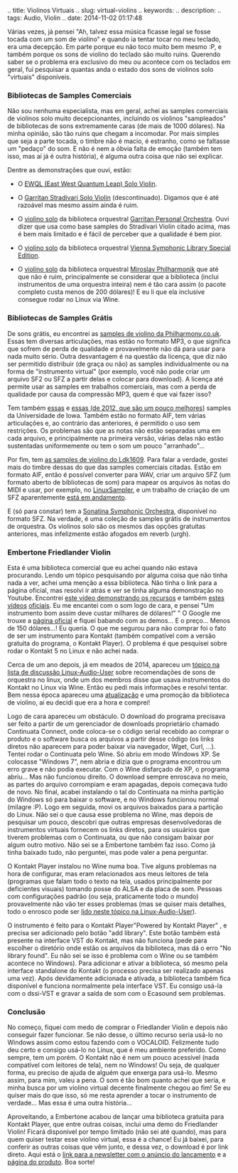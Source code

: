 .. title: Violinos Virtuais
.. slug: virtual-violins
.. keywords: 
.. description: 
.. tags: Audio, Violin
.. date: 2014-11-02 01:17:48

Várias vezes, já pensei "Ah, talvez essa música ficasse legal se fosse tocada com um som de violino" e quando ia tentar tocar no meu teclado, era uma decepção. Em parte porque eu não toco muito bem mesmo :P, e também porque os sons de violino do teclado são muito ruins. Querendo saber se o problema era exclusivo do meu ou acontece com os teclados em geral, fui pesquisar a quantas anda o estado dos sons de violinos solo "virtuais" disponíveis.

### Bibliotecas de Samples Comerciais

Não sou nenhuma especialista, mas em geral, achei as samples comerciais de violinos solo muito decepcionantes, incluindo os violinos "sampleados" de bibliotecas de sons extremamente caras (de mais de 1000 dólares). Na minha opinião, são tão ruins que chegam a incomodar. Por mais simples que seja a parte tocada, o timbre não é macio, é estranho, como se faltasse um "pedaço" do som. E não é nem a óbvia falta de emoção (também tem isso, mas aí já é outra história), é alguma outra coisa que não sei explicar.

Dentre as demonstrações que ouvi, estão:

- O [EWQL (East West Quantum Leap) Solo Violin][ql-demo].

- O [Garritan Stradivari Solo Violin][garridemo] (descontinuado). Digamos que é até razoável mas mesmo assim ainda é ruim.

- O [violino solo][garrisolo] da biblioteca orquestral [Garritan Personal Orchestra][gpohp]. Ouvi dizer que usa como base samples do Stradivari Violin citado acima, mas é bem mais limitado e é fácil de perceber que a qualidade é bem pior.

- O [violino solo][vslsolo] da biblioteca orquestral [Vienna Symphonic Library Special Edition][vslsp].

- O [violino solo][miroslaviolin] da biblioteca orquestral [Miroslav Philharmonik][miroslavhp] que até que não é ruim, principalmente se considerar que a biblioteca (inclui instrumentos de uma orquestra inteira) nem é tão cara assim (o pacote completo custa menos de 200 dólares)! E eu li que ela inclusive consegue rodar no Linux via Wine.

### Bibliotecas de Samples Grátis

De sons grátis, eu encontrei as [samples de violino da Philharmony.co.uk][ph-violin]. Essas tem diversas articulações, mas estão no formato MP3, o que significa que sofrem de perda de qualidade e provavelmente não dá para usar para nada muito sério. Outra desvantagem é na questão da licença, que diz não ser permitido distribuir (de graça ou não) as samples individualmente ou na forma de "instrumento virtual" (por exemplo, você não pode criar um arquivo SF2 ou SFZ a partir delas e colocar para download). A licença até permite usar as samples em trabalhos comerciais, mas com a perda de qualidade por causa da compressão MP3, quem é que vai fazer isso?

Tem também [essas][iowa-violin1] e [essas (de 2012, que são um pouco melhores)][iowa-violin2] samples da Universidade de Iowa. Também estão no formato AIF, tem várias articulações e, ao contrário das anteriores, é permitido o uso sem restrições. Os problemas são que as notas não estão separadas uma em cada arquivo, e principalmente na primeira versão, várias delas não estão sustentadas uniformemente ou tem o som um pouco "arranhado"...

Por fim, tem [as samples de violino do Ldk1609][ldk-violin]. Para falar a verdade, gostei mais do timbre dessas do que das samples comerciais citadas. Estão em formato AIF, então é possível converter para WAV, criar um arquivo SFZ (um formato aberto de bibliotecas de som) para mapear os arquivos às notas do MIDI e usar, por exemplo, no [LinuxSampler][linuxsamplerhp], e um trabalho de criação de um SFZ aparentemente [está em andamento][ldk-sfz].

E (só para constar) tem a [Sonatina Symphonic Orchestra][sonatina], disponível no formato SFZ. Na verdade, é uma coleção de samples grátis de instrumentos de orquestra. Os violinos solo são os mesmos das opções gratuitas anteriores, mas infelizmente estão afogados em reverb (urgh).

### Embertone Friedlander Violin

Esta é uma biblioteca comercial que eu achei quando não estava procurando. Lendo um tópico pesquisando por alguma coisa que não tinha nada a ver, achei uma menção a essa biblioteca. Não tinha o link para a página oficial, mas resolvi ir atrás e ver se tinha alguma demonstração no Youtube. Encontrei [este vídeo demonstrando os recursos][friedlanderreview] e também [estes][friedlandervid1] [vídeos][friedlandervid2] [oficiais][friedlandervid3]. Eu me encantei com o som logo de cara, e pensei "Um instrumento bom assim deve custar milhares de dólares!" " O Google me trouxe a [página oficial][friedlanderhp] e fiquei babando com as demos... E o preço... Menos de 150 dólares...! Eu queria. O que me segurou para não comprar foi o fato de ser um instrumento para Kontakt (também compatível com a versão gratuita do programa, o Kontakt Player). O problema é que pesquisei sobre rodar o Kontakt 5 no Linux e não achei nada.

Cerca de um ano depois, já em meados de 2014, apareceu um [tópico na lista de discussão Linux-Audio-User][laustrings] sobre recomendações de sons de orquestra no linux, onde um dos membros disse que usava instrumentos do Kontakt no Linux via Wine. Então eu pedi mais informações e resolvi tentar. Bem nessa época apareceu uma [atualização][friedlander15vid] e uma promoção da biblioteca de violino, aí eu decidi que era a hora e comprei!

Logo de cara apareceu um obstáculo. O download do programa precisava ser feito a partir de um gerenciador de downloads proprietário chamado Continuata Connect, onde coloca-se o código serial recebido ao comprar o produto e o software busca os arquivos a partir desse código (os links diretos não aparecem para poder baixar via navegador, Wget, Curl, ...). Tentei rodar o Continuata pelo Wine. Só abriu em modo Windows XP. Se colocasse "Windows 7", nem abria e dizia que o programa encontrou um erro grave e não podia executar. Com o Wine disfarçado de XP, o programa abriu... Mas não funcionou direito. O download sempre enroscava no meio, as partes do arquivo corrompiam e eram apagadas, depois começava tudo de novo. No final, acabei instalando o tal do Continuata na minha partição do Windows só para baixar o software, e no Windows funcionou normal (milagre :P). Logo em seguida, movi os arquivos baixados para a partição do Linux. Não sei o que causa esse problema no Wine, mas depois de pesquisar um pouco, descobri que outras empresas desenvolvedoras de instrumentos virtuais fornecem os links diretos, para os usuários que tiverem problemas com o Continuata, ou que não consigam baixar por algum outro motivo. Não sei se a Embertone também faz isso. Como já tinha baixado tudo, não perguntei, mas pode valer a pena perguntar.

O Kontakt Player instalou no Wine numa boa. Tive alguns problemas na hora de configurar, mas eram relacionados aos meus leitores de tela (programas que falam todo o texto na tela, usados principalmente por deficientes visuais) tomando posse do ALSA e da placa de som. Pessoas com configurações padrão (ou seja, praticamente todo o mundo) provavelmente não vão ter esses problemas (mas se quiser mais detalhes, todo o enrosco pode ser [lido neste tópico na Linux-Audio-User][lauthread]).

O instrumento é feito para o Kontakt Player"Powered by Kontakt Player" , e precisa ser adicionado pelo botão "add library". Este botão também está presente na interface VST do Kontakt, mas não funciona (pede para escolher o diretório onde estão os arquivos da biblioteca, mas dá o erro "No library found". Eu não sei se isso é problema com o Wine ou se também acontece no Windows). Para adicionar e ativar a biblioteca, só mesmo pela interface standalone do Kontakt (o processo precisa ser realizado apenas uma vez). Após devidamente adicionada e ativada, a biblioteca também fica disponível e funciona normalmente pela interface VST. Eu consigo usá-la com o dssi-VST e gravar a saída de som com o Ecasound sem problemas.

### Conclusão

No começo, fiquei com medo de comprar o Friedlander Violin e depois não conseguir fazer funcionar. Se não desse, o último recurso seria usá-lo no Windows assim como estou fazendo com o VOCALOID. Felizmente tudo deu certo e consigo usá-lo no Linux, que é meu ambiente preferido. Como sempre, tem um porém. O Kontakt não é nem um pouco acessível (nada compatível com leitores de tela), nem no Windows! Ou seja, de qualquer forma, eu preciso de ajuda de alguém que enxerga para usá-lo. Mesmo assim, para mim, valeu a pena. O som é tão bom quanto achei que seria, e minha busca por um violino virtual decente finalmente chegou ao fim! Se eu quiser mais do que isso, só me resta aprender a tocar o instrumento de verdade... Mas essa é uma outra história...

Aproveitando, a Embertone acabou de lançar uma biblioteca gratuita para Kontakt Player, que entre outras coisas, inclui uma demo do Friedlander Violin! Ficará disponível por tempo limitado (não sei até quando), mas para quem quiser testar esse violino virtual, essa é a chance! Eu já baixei, para conferir as outras coisas que vêm junto, e dessa vez, o download é por link direto. Aqui está o [link para a newsletter com o anúncio do lançamento][arcanenews] e a [página do produto][arcanehp]. Boa sorte!


[ql-demo]: http://www.soundsonline.com/QL-Solo-Violin
[garridemo]: http://www.youtube.com/watch?v=A4K3T_mPjh8
[gpohp]: http://www.garritan.com/products/personal-orchestra-4/
[garrisolo]: https://soundcloud.com/dcuny/gpo-solo-violin-test
[miroslaviolin]: https://soundcloud.com/dcuny/violin-test
[vslsolo]: https://soundcloud.com/alucinari/update-to-bach-sonata-vsl
[vslsp]: http://www.vsl.co.at/en/211/261/2064/2067/1751.htm
[miroslavhp]: http://www.ikmultimedia.com/products/philharmonik/
[ldk-violin]: http://www.freesound.org/people/ldk1609/packs/
[ldk-sfz]: http://www.linuxmusicians.com/viewtopic.php?f=50&t=12530
[linuxsamplerhp]: http://www.linuxsampler.org/
[ph-violin]: http://slib.soundex.co.uk/index.php?instrument=violin
[iowa-violin1]: http://theremin.music.uiowa.edu/MISviolin.html
[iowa-violin2]: http://theremin.music.uiowa.edu/MISviolin2012.html
[sonatina]: http://sso.mattiaswestlund.net/
[friedlanderhp]: http://embertone.com/instruments/friedlanderviolin.php
[friedlandervid1]: http://www.youtube.com/watch?v=7akUpXOHZoQ
[friedlandervid2]: http://www.youtube.com/watch?v=ats-RNfU8Yc
[friedlandervid3]: http://www.youtube.com/watch?v=GVkvo9wK-_M
[friedlanderreview]: http://www.youtube.com/watch?v=KisOROAI0oc
[friedlander15vid]: http://www.youtube.com/watch?v=W5JRW3Oyy3k&list=UUOP3cfW8rXbZ7vor2XUhj-w
[laustrings]: http://linux-audio.4202.n7.nabble.com/Recommended-near-realistic-strings-section-generator-td91020.html
[lauthread]: http://linux-audio.4202.n7.nabble.com/Embertone-Friedlander-Violin-on-Linux-was-Re-Recommended-near-realistic-strings-section-generator-td91163.html
[arcanenews]: http://us5.campaign-archive1.com/?u=48596a6a37a057934093cef98&id=efa70f3075&e=3e9c6b1b30
[arcanehp]: http://www.embertone.com/instruments/arcane.php
